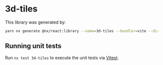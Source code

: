 # 3d-tiles

This library was generated by:

```sh
yarn nx generate @nx/react:library --name=3d-tiles --bundler=vite --directory=libs/worker --compiler=swc --importPath=@geovanni/3d-tiles --style=none --unitTestRunner=jest --no-interactive
```

## Running unit tests

Run `nx test 3d-tiles` to execute the unit tests via [Vitest](https://vitest.dev/).
